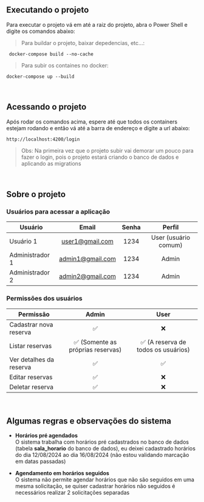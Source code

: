 ## Executando o  projeto

Para executar o projeto vá em até a raiz do projeto, abra o Power Shell e digite os comandos abaixo:
<br>
> Para buildar o projeto, baixar depedencias, etc...:
```console
 docker-compose build --no-cache
```

> Para subir os containes no docker:
```console
docker-compose up --build
```
<br>

## Acessando o projeto

Após rodar os comandos acima, espere até que todos os containers estejam rodando e então vá até a barra de endereço e digite a url abaixo:
```console
http://localhost:4200/login
```
> Obs: Na primeira vez que o projeto subir vai demorar um pouco para fazer o login, pois o projeto estará criando o banco de dados e aplicando as migrations
<br>

## Sobre o projeto

### Usuários para acessar a aplicação
| Usuário    |  Email          | Senha | Perfil |
|-----------|:---------------:|:-----:|:------:|
| Usuário 1  | user1@gmail.com |  1234 |  User (usuário comum) |     
| Administrador 1  | admin1@gmail.com |  1234 | Admin |        
| Administrador 2  | admin2@gmail.com |  1234 | Admin |      

### Permissões dos usuários
| Permissão    |  Admin    | User | 
|-----------|:---------------:|:-----:|
| Cadastrar nova reserva  | ✅  |  ❌ |  
| Listar reservas  | ✅ (Somente as próprias reservas) |  ✅ (A reserva de todos os usuários) | 
| Ver detalhes da reserva  | ✅ |  ✅ | 
| Editar reservas  | ✅ |  ❌ |
| Deletar reserva  | ✅ |  ❌ | 

<br>

## Algumas regras e observações do sistema


- **Horários pré agendados**<br/>
  O sistema trabalha com horários pré cadastrados no banco de dados (tabela **sala_horario** do banco de dados), eu deixei cadastrado horários do dia 12/08/2024 ao dia 16/08/2024 (não estou validando marcação em datas passadas)

- **Agendamento em horários seguidos**<br/>
  O sistema não permite agendar horários que não são seguidos em uma mesma solicitação, se quiser cadastrar horários não seguidos é necessários realizar 2 solicitações separadas
